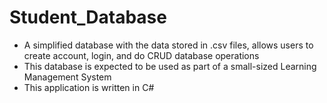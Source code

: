 # Student_Database
- A simplified database with the data stored in .csv files, allows users to create account, login, and do CRUD database operations
- This database is expected to be used as part of a small-sized Learning Management System
- This application is written in C#
